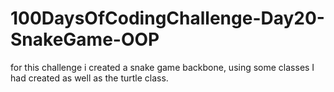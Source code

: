 # 100DaysOfCodingChallenge-Day20-SnakeGame-OOP

for this challenge i created a snake game backbone, using some classes I had created as well as the turtle class.
